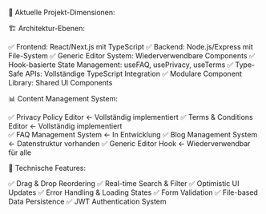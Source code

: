 🎯 Aktuelle Projekt-Dimensionen:

🏗️ Architektur-Ebenen:

✅ Frontend: React/Next.js mit TypeScript
✅ Backend: Node.js/Express mit File-System
✅ Generic Editor System: Wiederverwendbare Components
✅ Hook-basierte State Management: useFAQ, usePrivacy, useTerms
✅ Type-Safe APIs: Vollständige TypeScript Integration
✅ Modulare Component Library: Shared UI Components

📊 Content Management System:

✅ Privacy Policy Editor ← Vollständig implementiert
✅ Terms & Conditions Editor ← Vollständig implementiert  
✅ FAQ Management System ← In Entwicklung
✅ Blog Management System ← Datenstruktur vorhanden
✅ Generic Editor Hook ← Wiederverwendbar für alle

🔧 Technische Features:

✅ Drag & Drop Reordering
✅ Real-time Search & Filter
✅ Optimistic UI Updates
✅ Error Handling & Loading States
✅ Form Validation
✅ File-based Data Persistence
✅ JWT Authentication System